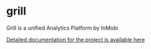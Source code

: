 grill
=====

Grill is a unified Analytics Platform by InMobi

[Detailed documentation for the project is available here](https://inmobi.github.io/grill)
